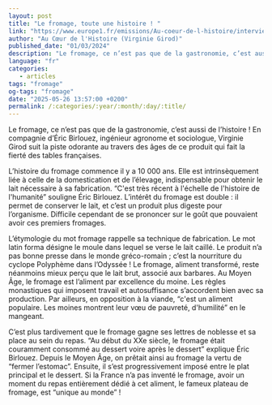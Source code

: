 ```yaml
---
layout: post
title: "Le fromage, toute une histoire ! "
link: "https://www.europe1.fr/emissions/Au-coeur-de-l-histoire/interview-le-fromage-toute-une-histoire-4233193"
author: "Au Cœur de l'Histoire (Virginie Girod)"
published_date: "01/03/2024"
description: "Le fromage, ce n’est pas que de la gastronomie, c’est aussi de l’histoire ! En compagnie d’Éric Birlouez, ingénieur agronome et sociologue, Virginie Girod suit la piste odorante au travers des âges de ce produit qui fait la fierté des tables françaises."
language: "fr"
categories: 
   - articles
tags: "fromage"
og-tags: "fromage"
date: "2025-05-26 13:57:00 +0200"
permalink: /:categories/:year/:month/:day/:title/
---
```


Le fromage, ce n’est pas que de la gastronomie, c’est aussi de l’histoire ! En compagnie d’Éric Birlouez, ingénieur agronome et sociologue, Virginie Girod suit la piste odorante au travers des âges de ce produit qui fait la fierté des tables françaises. 

L’histoire du fromage commence il y a 10 000 ans. Elle est intrinsèquement liée à celle de la domestication et de l’élevage, indispensable pour obtenir le lait nécessaire à sa fabrication. “C'est très récent à l'échelle de l'histoire de l'humanité” souligne Éric Birlouez. L’intérêt du fromage est double : il permet de conserver le lait, et c’est un produit plus digeste pour l’organisme. Difficile cependant de se prononcer sur le goût que pouvaient avoir ces premiers fromages. 

L’étymologie du mot fromage rappelle sa technique de fabrication. Le mot latin forma désigne le moule dans lequel se verse le lait caillé. Le produit n’a pas bonne presse dans le monde gréco-romain ; c’est la nourriture du cyclope Polyphème dans l’Odyssée ! Le fromage, aliment transformé, reste néanmoins mieux perçu que le lait brut, associé aux barbares. Au Moyen Âge, le fromage est l’aliment par excellence du moine. Les règles monastiques qui imposent travail et autosuffisance s’accordent bien avec sa production. Par ailleurs, en opposition à la viande, “c'est un aliment populaire. Les moines montrent leur vœu de pauvreté, d'humilité” en le mangeant. 

C’est plus tardivement que le fromage gagne ses lettres de noblesse et sa place au sein du repas. “Au début du XXe siècle, le fromage était couramment consommé au dessert voire après le dessert” explique Éric Birlouez. Depuis le Moyen Âge, on prêtait ainsi au fromage la vertu de “fermer l’estomac”. Ensuite, il s’est progressivement imposé entre le plat principal et le dessert. Si la France n’a pas inventé le fromage, avoir un moment du repas entièrement dédié à cet aliment, le fameux plateau de fromage, est “unique au monde” !